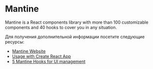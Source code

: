 # Mantine

Mantine is a React components library with more than 100 customizable components and 40 hooks to cover you in any situation.

Для получения дополнительной информации посетите следующие ресурсы:

- [Mantine Website](https://mantine.dev/)
- [Usage with Create React App](https://mantine.dev/guides/cra/)
- [5 Mantine Hooks for UI management](https://blog.logrocket.com/5-mantine-hooks-simplifying-ui-management-react/)
